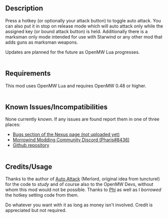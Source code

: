 ## Description

Press a hotkey (or optionally your attack button) to toggle auto attack. You can also put it in stop on release mode which will auto attack only while the assigned key (or bound attack button) is held. Additionally there is a marksman only mode intended for use with Starwind or any other mod that adds guns as marksman weapons.

Updates are planned for the future as OpenMW Lua progresses.
<br><br>

## Requirements

This mod uses OpenMW Lua and requires OpenMW 0.48 or higher.
<br><br>

## Known Issues/Incompatibilities

None currently known. If any issues are found report them in one of three places:

- [Bugs section of the Nexus page (not uploaded yet)](  )
- [Morrowind Modding Community Discord (Pharis#8436)]( https://discord.me/mwmods )
- [Github repository]( https://github.com/PharisMods/auto-attack )
<br><br>

## Credits/Usage

Thanks to the author of [Auto Attack](https://www.nexusmods.com/morrowind/mods/51348) (Merlord, original idea from tuncturel) for the code to *study* and of course also to the OpenMW Devs, without whom this mod would not be possible. Thanks to [Phi](https://github.com/phi-fell) as well as I *borrowed* the hotkey setting code from them.

Do whatever you want with it as long as money isn't involved. Credit is appreciated but not required.
